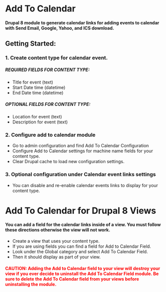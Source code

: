 # Add To Calendar

#### Drupal 8 module to generate calendar links for adding events to calendar with Send Email, Google, Yahoo, and ICS download.

## Getting Started:
### 1. Create content type for calendar event.
##### REQUIRED FIELDS FOR CONTENT TYPE:
* Title for event (text)
* Start Date time (datetime)
* End Date time (datetime)

##### OPTIONAL FIELDS FOR CONTENT TYPE:
* Location for event (text)
* Description for event (text)

### 2. Configure add to calendar module
* Go to admin configuration and find Add To Calendar Configuration
* Configure Add to Calendar settings for machine name fields for your content type.
* Clear Drupal cache to load new configuration settings.

### 3. Optional configuration under Calendar event links settings
* You can disable and re-enable calendar events links to display for your content type.

# Add To Calendar for Drupal 8 Views

#### You can add a field for the calendar links inside of a view. You must follow these directions otherwise the view will not work.
* Create a view that uses your content type.
* If you are using fields you can find a field for Add to Calendar Field.
* Look under the Global category and select Add To Calendar Field.
* Then it should display as part of your view.

<h4 style="color:red;">CAUTION: Adding the Add to Calendar field to your view will destroy your view if you ever decide to uninstall the Add To Calendar Field module. Be sure to delete the Add To Calendar field from your views before uninstalling the module. </h4>
